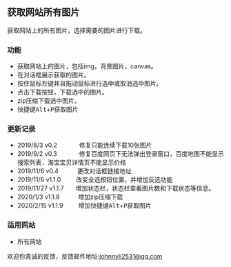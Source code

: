 ## 获取网站所有图片
获取网站上的所有图片，选择需要的图片进行下载。

### 功能
- 获取网站上的图片，包括img，背景图片，canvas。
- 在对话框展示获取的图片。
- 按住鼠标左键并且拖动鼠标进行选中或取消选中图片。
- 点击下载按钮，下载选中的图片。
- zip压缩下载选中图片。
- 快捷键<kbd>Alt</kbd>+<kbd>P</kbd>获取图片

### 更新记录
- 2019/8/3  v0.2    &nbsp;&nbsp;&nbsp;&nbsp;&nbsp;&nbsp;&nbsp;&nbsp;&nbsp;&nbsp;&nbsp;&nbsp;修复只能连续下载10张图片
- 2019/9/2  v0.3	&nbsp;&nbsp;&nbsp;&nbsp;&nbsp;&nbsp;&nbsp;&nbsp;&nbsp;&nbsp;&nbsp;&nbsp;修复百度网页下无法弹出登录窗口，百度地图不能显示搜索列表，淘宝宝贝详情页不能显示价格
- 2019/11/6 v0.4        &nbsp;&nbsp;&nbsp;&nbsp;&nbsp;&nbsp;&nbsp;&nbsp;&nbsp;&nbsp;更改对话框链接地址
- 2019/11/6 v1.1.0    &nbsp;&nbsp;&nbsp;&nbsp;&nbsp;&nbsp;&nbsp;&nbsp;改变全选按钮位置，并增加反选功能
- 2019/11/27 v1.1.7     &nbsp;&nbsp;&nbsp;&nbsp;&nbsp;&nbsp;增加状态栏，状态栏查看图片数和下载状态等信息。
- 2020/1/3   v1.1.8     &nbsp;&nbsp;&nbsp;&nbsp;&nbsp;&nbsp; &nbsp;&nbsp;&nbsp;增加zip压缩下载
- 2020/2/15  v1.1.9     &nbsp;&nbsp;&nbsp;&nbsp;&nbsp;&nbsp;&nbsp;&nbsp;增加快捷键<kbd>Alt</kbd>+<kbd>P</kbd>获取图片

### 适用网站
- 所有网站

欢迎你真诚的反馈，反馈邮件地址:<johnnyli2531@qq.com>